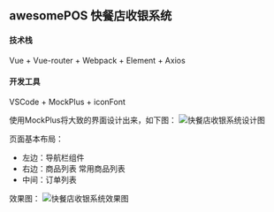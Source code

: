 ## awesomePOS 快餐店收银系统

#### 技术栈
Vue + Vue-router + Webpack + Element + Axios 

#### 开发工具
VSCode + MockPlus + iconFont  

使用MockPlus将大致的界面设计出来，如下图：
![快餐店收银系统设计图](https://user-gold-cdn.xitu.io/2018/8/7/16513f7b0d18e570?w=800&h=484&f=jpeg&s=75222)

页面基本布局：
- 左边：导航栏组件
- 右边：商品列表 常用商品列表
- 中间：订单列表

效果图：
![快餐店收银系统效果图](https://user-gold-cdn.xitu.io/2018/8/7/165140144ab5a91e?w=1294&h=706&f=gif&s=518148)


